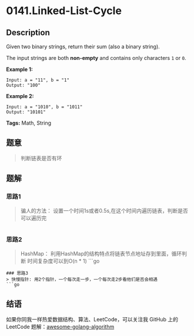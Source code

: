 # 0141.Linked-List-Cycle

## Description

Given two binary strings, return their sum \(also a binary string\).

The input strings are both **non-empty** and contains only characters `1` or `0`.

**Example 1:**

```text
Input: a = "11", b = "1"
Output: "100"
```

**Example 2:**

```text
Input: a = "1010", b = "1011"
Output: "10101"
```

**Tags:** Math, String

## 题意

> 判断链表是否有环

## 题解

### 思路1

> 骗人的方法： 设置一个时间1s或者0.5s,在这个时间内遍历链表，判断是否可以遍历完

```go

```

### 思路2

> HashMap： 利用HashMap的结构特点将链表节点地址存到里面，循环判断 时间复杂度可以到O\(n \* 1\) \`\`\`go

```text
### 思路3
> 快慢指针: 用2个指针，一个每次走一步，一个每次走2步看他们是否会相遇
```go
```

## 结语

如果你同我一样热爱数据结构、算法、LeetCode，可以关注我 GitHub 上的 LeetCode 题解：[awesome-golang-algorithm](https://github.com/kylesliu/awesome-golang-algorithm)

